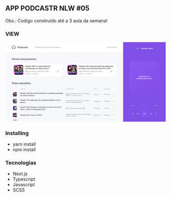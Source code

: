 ## APP PODCASTR NLW #05

Obs.: Codigo construido até a 3 aula da semana!

### VIEW

<div>
  <img src="./others/podcastr.png" alt="podcastr">
</div>

### Installing

* yarn install
* npm install

### Tecnologias

* Next.js
* Typescript
* Javascript
* SCSS


